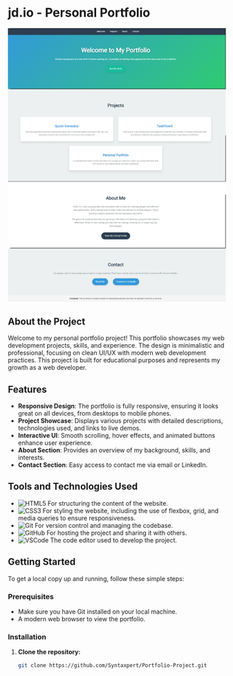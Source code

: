 # jd.io - Personal Portfolio

![Portfolio Preview](https://github.com/Syntaxpert/public-images6/blob/main/screenshot-127_0_0_1_5500-2024_08_22-17_48_01.png?raw=true)

## About the Project

Welcome to my personal portfolio project! This portfolio showcases my web development projects, skills, and experience. The design is minimalistic and professional, focusing on clean UI/UX with modern web development practices. This project is built for educational purposes and represents my growth as a web developer.

## Features

- **Responsive Design**: The portfolio is fully responsive, ensuring it looks great on all devices, from desktops to mobile phones.
- **Project Showcase**: Displays various projects with detailed descriptions, technologies used, and links to live demos.
- **Interactive UI**: Smooth scrolling, hover effects, and animated buttons enhance user experience.
- **About Section**: Provides an overview of my background, skills, and interests.
- **Contact Section**: Easy access to contact me via email or LinkedIn.

## Tools and Technologies Used

- ![HTML5](https://img.shields.io/badge/HTML5-%23E34F26.svg?style=flat&logo=html5&logoColor=white) For structuring the content of the website.
- ![CSS3](https://img.shields.io/badge/CSS3-%231572B6.svg?style=flat&logo=css3&logoColor=white) For styling the website, including the use of flexbox, grid, and media queries to ensure responsiveness.
- ![Git](https://img.shields.io/badge/Git-%23F05033.svg?style=flat&logo=git&logoColor=white) For version control and managing the codebase.
- ![GitHub](https://img.shields.io/badge/GitHub-%23181717.svg?style=flat&logo=github&logoColor=white) For hosting the project and sharing it with others.
- ![VSCode](https://img.shields.io/badge/VSCode-%23007ACC.svg?style=flat&logo=visual-studio-code&logoColor=white) The code editor used to develop the project.



## Getting Started

To get a local copy up and running, follow these simple steps:

### Prerequisites

- Make sure you have Git installed on your local machine.
- A modern web browser to view the portfolio.

### Installation

1. **Clone the repository:**
   ```bash
   git clone https://github.com/Syntaxpert/Portfolio-Project.git
